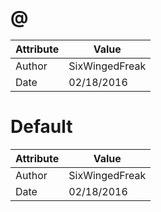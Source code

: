 # @
| Attribute | Value |
| ---  | ---     |
| Author | SixWingedFreak |
| Date | 02/18/2016 |
# Default
| Attribute | Value |
| ---  | ---     |
| Author | SixWingedFreak |
| Date | 02/18/2016 |
